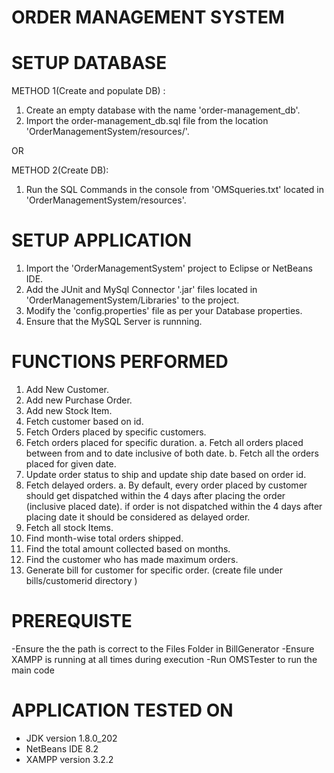 # ORDER MANAGEMENT SYSTEM

# SETUP DATABASE

METHOD 1(Create and populate DB) :
1. Create an empty database with the name 'order-management_db'.
2. Import the order-management_db.sql file from the location 'OrderManagementSystem/resources/'.

OR

METHOD 2(Create DB):
1. Run the SQL Commands in the console from 'OMSqueries.txt' located in 'OrderManagementSystem/resources'.

# SETUP APPLICATION
1. Import the 'OrderManagementSystem' project to Eclipse or NetBeans IDE.
2. Add the JUnit and MySql Connector '.jar' files located in 'OrderManagementSystem/Libraries' to the project.
3. Modify the 'config.properties' file as per your Database properties.
4. Ensure that the MySQL Server is runnning.

# FUNCTIONS PERFORMED
1. Add New Customer.
2. Add new Purchase Order.
3. Add new Stock Item.
4. Fetch customer based on id.
5. Fetch Orders placed by specific customers.
6. Fetch orders placed for specific duration.
a. Fetch all orders placed between from and to date inclusive of both date.
b. Fetch all the orders placed for given date.
7. Update order status to ship and update ship date based on order id.
8. Fetch delayed orders. 
a. By default, every order placed by customer should get dispatched within the 4 days after placing the order (inclusive placed date). if order is not dispatched within the 4 days after placing date it should be considered as delayed order.
9. Fetch all stock Items.
10. Find month-wise total orders shipped.  
11. Find the total amount collected based on months.
12. Find the customer who has made maximum orders.
13. Generate bill for customer for specific order. (create file under bills/customerid directory )

# PREREQUISTE
-Ensure the the path is correct to the Files Folder in BillGenerator
-Ensure XAMPP is running at all times during execution
-Run OMSTester to run the main code

# APPLICATION TESTED ON
- JDK version 1.8.0_202
- NetBeans IDE 8.2
- XAMPP version 3.2.2
